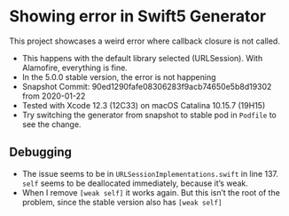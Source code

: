# Showing error in Swift5 Generator

This project showcases a weird error where callback closure is not called.
- This happens with the default library selected (URLSession). With Alamofire, everything is fine.
- In the 5.0.0 stable version, the error is not happening
- Snapshot Commit: 90ed1290fafe08306283f9acb74650e5b8d19302 from 2020-01-22
- Tested with Xcode 12.3 (12C33) on macOS Catalina 10.15.7 (19H15)
- Try switching the generator from snapshot to stable pod in `Podfile` to see the change.

## Debugging
- The issue seems to be in `URLSessionImplementations.swift` in line 137. `self` seems to be deallocated immediately, because it’s weak. 
- When I remove `[weak self]` it works again. But this isn’t the root of the problem, since the stable version also has `[weak self]` 